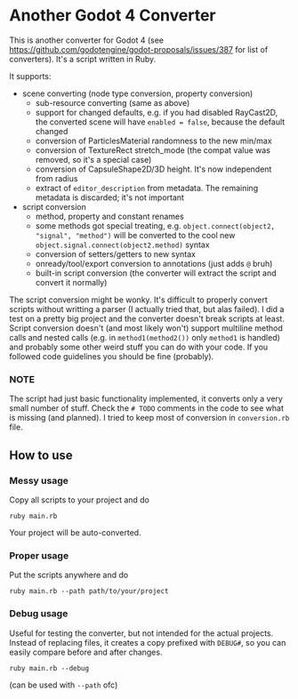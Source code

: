 # Another Godot 4 Converter

This is another converter for Godot 4 (see https://github.com/godotengine/godot-proposals/issues/387 for list of converters). It's a script written in Ruby.

It supports:
- scene converting (node type conversion, property conversion)
  - sub-resource converting (same as above)
  - support for changed defaults, e.g. if you had disabled RayCast2D, the converted scene will have `enabled = false`, because the default changed
  - conversion of ParticlesMaterial randomness to the new min/max
  - conversion of TextureRect stretch_mode (the compat value was removed, so it's a special case)
  - conversion of CapsuleShape2D/3D height. It's now independent from radius
  - extract of `editor_description` from metadata. The remaining metadata is discarded; it's not important
- script conversion
  - method, property and constant renames
  - some methods got special treating, e.g. `object.connect(object2, "signal", "method")` will be converted to the cool new `object.signal.connect(object2.method)` syntax
  - conversion of setters/getters to new syntax
  - onready/tool/export conversion to annotations (just adds `@` bruh)
  - built-in script conversion (the converter will extract the script and convert it normally)

The script conversion might be wonky. It's difficult to properly convert scripts without writting a parser (I actually tried that, but alas failed). I did a test on a pretty big project and the converter doesn't break scripts at least.
Script conversion doesn't (and most likely won't) support multiline method calls and nested calls (e.g. in `method1(method2())` only `method1` is handled) and probably some other weird stuff you can do with your code. If you followed code guidelines you should be fine (probably).

### NOTE

The script had just basic functionality implemented, it converts only a very small number of stuff. Check the `# TODO` comments in the code to see what is missing (and planned). I tried to keep most of conversion in `conversion.rb` file.

## How to use

### Messy usage
Copy all scripts to your project and do
```
ruby main.rb
```
Your project will be auto-converted.

### Proper usage
Put the scripts anywhere and do
```
ruby main.rb --path path/to/your/project
```

### Debug usage
Useful for testing the converter, but not intended for the actual projects. Instead of replacing files, it creates a copy prefixed with `DEBUG#`, so you can easily compare before and after changes.
```
ruby main.rb --debug
```
(can be used with `--path` ofc)
